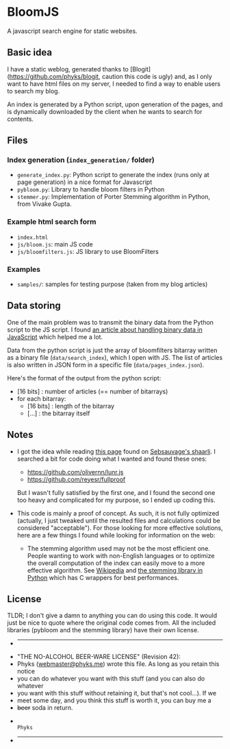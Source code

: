 BloomJS
====

A javascript search engine for static websites.

## Basic idea
I have a static weblog, generated thanks to [Blogit](https://github.com/phyks/blogit, caution this code is ugly) and, as I only want to have html files on my server, I needed to find a way to enable users to search my blog.

An index is generated by a Python script, upon generation of the pages, and is dynamically downloaded by the client when he wants to search for contents.

## Files

### Index generation (`index_generation/` folder)

* `generate_index.py`: Python script to generate the index (runs only at page generation) in a nice format for Javascript
* `pybloom.py`: Library to handle bloom filters in Python
* `stemmer.py`: Implementation of Porter Stemming algorithm in Python, from Vivake Gupta.

### Example html search form

* `index.html`
* `js/bloom.js`: main JS code
* `js/bloomfilters.js`: JS library to use BloomFilters

### Examples

* `samples/`: samples for testing purpose (taken from my blog articles)

## Data storing

One of the main problem was to transmit the binary data from the Python script to the JS script. I found [an article about handling binary data in JavaScript](https://developer.mozilla.org/en-US/docs/Web/API/XMLHttpRequest/Sending_and_Receiving_Binary_Data) which helped me a lot.

Data from the python script is just the array of bloomfilters bitarray written as a binary file (`data/search_index`), which I open with JS. The list of articles is also written in JSON form in a specific file (`data/pages_index.json`).

Here's the format of the output from the python script:

* [16 bits] : number of articles (== number of bitarrays)
* for each bitarray:
    * [16 bits] : length of the bitarray
    * […] : the bitarray itself

## Notes

* I got the idea while reading [this page](http://www.stavros.io/posts/bloom-filter-search-engine/?print) found on [Sebsauvage's shaarli](http://sebsauvage.net/links/). I searched a bit for code doing what I wanted and found these ones:

    * https://github.com/olivernn/lunr.js
    * https://github.com/reyesr/fullproof

    But I wasn't fully satisfied by the first one, and I found the second one too heavy and complicated for my purpose, so I ended up coding this.

* This code is mainly a proof of concept. As such, it is not fully optimized (actually, I just tweaked until the resulted files and calculations could be considered "acceptable"). For those looking for more effective solutions, here are a few things I found while looking for information on the web:

    * The stemming algorithm used may not be the most efficient one. People wanting to work with non-English languages or to optimize the overall computation of the index can easily move to a more effective algorithm. See [Wikipedia](http://en.wikipedia.org/wiki/Stemming) and [the stemming library in Python](https://pypi.python.org/pypi/stemming/1.0) which has C wrappers for best performances.

## License

TLDR; I don't give a damn to anything you can do using this code. It would just
be nice to quote where the original code comes from. All the included libraries
(pybloom and the stemming library) have their own license.

* -----------------------------------------------------------------------------
* "THE NO-ALCOHOL BEER-WARE LICENSE" (Revision 42):
* Phyks (webmaster@phyks.me) wrote this file. As long as you retain this notice
* you can do whatever you want with this stuff (and you can also do whatever
* you want with this stuff without retaining it, but that's not cool...). If we
* meet some day, and you think this stuff is worth it, you can buy me a
* <del>beer</del> soda in return.
*																		Phyks
* ------------------------------------------------------------------------------
